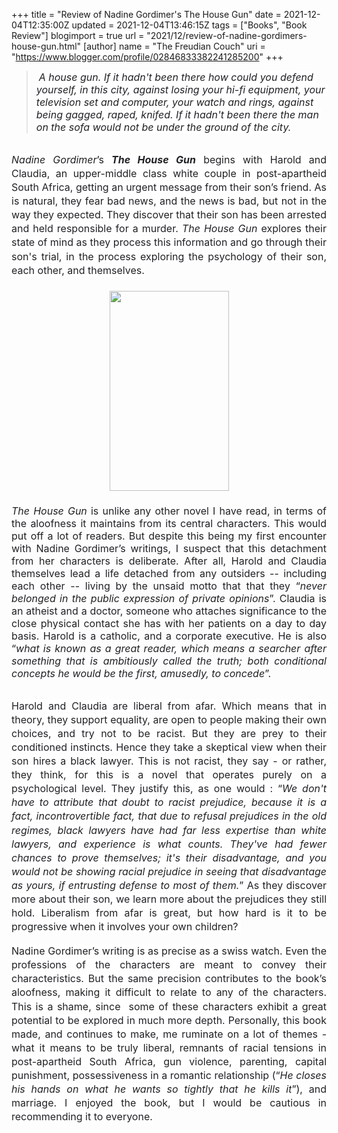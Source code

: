 +++
title = "Review of Nadine Gordimer's The House Gun"
date = 2021-12-04T12:35:00Z
updated = 2021-12-04T13:46:15Z
tags = ["Books", "Book Review"]
blogimport = true 
url = "2021/12/review-of-nadine-gordimers-house-gun.html"
[author]
	name = "The Freudian Couch"
	uri = "https://www.blogger.com/profile/02846833382241285200"
+++

<p></p><blockquote>&nbsp;<span face="Roboto, sans-serif" style="background-color: white; color: #202124; font-size: 12pt; font-style: italic; text-align: center; white-space: pre-wrap;">A house gun. If it hadn't been there how could you defend yourself, in this city, against losing your hi-fi equipment, your television set and computer, your watch and rings, against being gagged, raped, knifed. If it hadn't been there the man on the sofa would not be under the ground of the city.</span></blockquote><span face="Roboto, sans-serif" style="background-color: white; color: #202124; font-size: 12pt; font-style: italic; text-align: center; white-space: pre-wrap;"></span><p></p><span id="docs-internal-guid-d94ddb9a-7fff-fa97-508e-1c951f1a1647"><br /><p dir="ltr" style="line-height: 1.38; margin-bottom: 0pt; margin-top: 0pt; text-align: justify;"><span face="Roboto, sans-serif" style="background-color: white; color: #202124; font-size: 12pt; font-variant-east-asian: normal; font-variant-numeric: normal; vertical-align: baseline; white-space: pre-wrap;"><i>Nadine Gordimer</i>’s <b><i>The House Gun</i></b> begins with Harold and Claudia, an upper-middle class white couple in post-apartheid South Africa, getting an urgent message from their son’s friend. As is natural, they fear bad news, and the news is bad, but not in the way they expected. They discover that their son has been arrested and held responsible for a murder. <i>The House Gun</i> explores their state of mind as they process this information and go through their son's trial, in the process exploring the psychology of their son, each other, and themselves.</span></p><p dir="ltr" style="line-height: 1.38; margin-bottom: 0pt; margin-top: 0pt;"><span face="Roboto, sans-serif" style="background-color: white; color: #202124; font-size: 12pt; font-variant-east-asian: normal; font-variant-numeric: normal; vertical-align: baseline; white-space: pre-wrap;"><br /></span></p><p dir="ltr" style="line-height: 1.38; margin-bottom: 0pt; margin-top: 0pt;"></p><div class="separator" style="clear: both; text-align: center;"><a href="https://blogger.googleusercontent.com/img/b/R29vZ2xl/AVvXsEiOgDKr3e5B5mfqHbbQqi8DegxlbCcekLLk6vmyZ2DUxWXYzkBM-uFERX6cZ3hZN9ATn6bWFRHzcaDNNED8bwQlulTlsFVYqJqpYZHHflmaIFZWE687WrtzLROaRG7jCMhv1qTjHHB3Ch9T/s3657/PXL_20211204_165348181.MP.jpg" style="margin-left: 1em; margin-right: 1em;"><img border="0" data-original-height="3657" data-original-width="2187" height="320" src="https://blogger.googleusercontent.com/img/b/R29vZ2xl/AVvXsEiOgDKr3e5B5mfqHbbQqi8DegxlbCcekLLk6vmyZ2DUxWXYzkBM-uFERX6cZ3hZN9ATn6bWFRHzcaDNNED8bwQlulTlsFVYqJqpYZHHflmaIFZWE687WrtzLROaRG7jCMhv1qTjHHB3Ch9T/s320/PXL_20211204_165348181.MP.jpg" width="191" /></a></div><span face="Roboto, sans-serif" style="background-color: white; color: #202124; font-size: 12pt; font-variant-east-asian: normal; font-variant-numeric: normal; vertical-align: baseline; white-space: pre-wrap;"><p dir="ltr" style="line-height: 1.38; margin-bottom: 0pt; margin-top: 0pt;"><span face="Roboto, sans-serif" style="background-color: white; color: #202124; font-size: 12pt; font-variant-east-asian: normal; font-variant-numeric: normal; vertical-align: baseline; white-space: pre-wrap;"><br /></span></p><div style="text-align: justify;"><span style="font-size: 12pt; font-variant-east-asian: normal; font-variant-numeric: normal; vertical-align: baseline;"><i>The House Gun</i> is unlike any other novel I have read, in terms of the aloofness it maintains from its central characters. This would put off a lot of readers. But despite this being my first encounter with Nadine Gordimer’s writings, I suspect that this detachment from her characters is deliberate. After all, Harold and Claudia themselves lead a life detached from any outsiders -- including each other -- living by the unsaid motto that that they “</span><span style="font-size: 12pt; font-style: italic; font-variant-east-asian: normal; font-variant-numeric: normal; vertical-align: baseline;">never belonged in the public expression of private opinions</span><span style="font-size: 12pt; font-variant-east-asian: normal; font-variant-numeric: normal; vertical-align: baseline;">”. Claudia is an atheist and a doctor, someone who attaches significance to the close physical contact she has with her patients on a day to day basis. Harold is a catholic, and a corporate executive. He is also “<i>what is known as a great reader, which means a searcher after something that is ambitiously called the truth; both conditional concepts he would be the first, amusedly, to concede</i>”.&nbsp;</span></div></span><p></p><div style="text-align: justify;"><br /></div><p dir="ltr" style="line-height: 1.38; margin-bottom: 0pt; margin-top: 0pt; text-align: justify;"><span face="Roboto, sans-serif" style="background-color: white; color: #202124; font-size: 12pt; font-variant-east-asian: normal; font-variant-numeric: normal; vertical-align: baseline; white-space: pre-wrap;">Harold and Claudia are liberal from afar. Which means that in theory, they support equality, are open to people making their own choices, and try not to be racist. But they are prey to their conditioned instincts. Hence they take a skeptical view when their son hires a black lawyer. This is not racist, they say - or rather, they think, for this is a novel that operates purely on a psychological level. They justify this, as one would : “</span><span face="Roboto, sans-serif" style="background-color: white; color: #202124; font-size: 12pt; font-style: italic; font-variant-east-asian: normal; font-variant-numeric: normal; vertical-align: baseline; white-space: pre-wrap;">We don't have to attribute that doubt to racist prejudice, because it is a fact, incontrovertible fact, that due to refusal prejudices in the old regimes, black lawyers have had far less expertise than white lawyers, and experience is what counts. They've had fewer chances to prove themselves; it's their disadvantage, and you would not be showing racial prejudice in seeing that disadvantage as yours, if entrusting defense to most of them.</span><span face="Roboto, sans-serif" style="background-color: white; color: #202124; font-size: 12pt; font-variant-east-asian: normal; font-variant-numeric: normal; vertical-align: baseline; white-space: pre-wrap;">” As they discover more about their son, we learn more about the prejudices they still hold. Liberalism from afar is great, but how hard is it to be progressive when it involves your own children?&nbsp;</span></p><div style="text-align: justify;"><br /></div><p dir="ltr" style="line-height: 1.38; margin-bottom: 0pt; margin-top: 0pt; text-align: justify;"><span face="Roboto, sans-serif" style="background-color: white; color: #202124; font-size: 12pt; font-variant-east-asian: normal; font-variant-numeric: normal; vertical-align: baseline; white-space: pre-wrap;">Nadine Gordimer’s writing is as precise as a swiss watch. Even the professions of the characters are meant to convey their characteristics. But the same precision contributes to the book’s aloofness, making it difficult to relate to any of the characters. This is a shame, since  some of these characters exhibit a great potential to be explored in much more depth. Personally, this book made, and continues to make, me ruminate on a lot of themes - what it means to be truly liberal, remnants of racial tensions in post-apartheid South Africa, gun violence, parenting, capital punishment, possessiveness in a romantic relationship (“</span><span face="Roboto, sans-serif" style="background-color: white; color: #202124; font-size: 12pt; font-style: italic; font-variant-east-asian: normal; font-variant-numeric: normal; vertical-align: baseline; white-space: pre-wrap;">He closes his hands on what he wants so tightly that he kills it</span><span face="Roboto, sans-serif" style="background-color: white; color: #202124; font-size: 12pt; font-variant-east-asian: normal; font-variant-numeric: normal; vertical-align: baseline; white-space: pre-wrap;">”), and marriage. I enjoyed the book, but I would be cautious in recommending it to everyone.</span></p><div><span face="Roboto, sans-serif" style="background-color: white; color: #202124; font-size: 12pt; font-variant-east-asian: normal; font-variant-numeric: normal; vertical-align: baseline; white-space: pre-wrap;"><br /></span></div></span>
